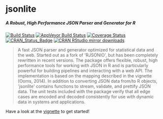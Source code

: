 # jsonlite

##### *A Robust, High Performance JSON Parser and Generator for R*

[![Build Status](https://travis-ci.org/jeroenooms/jsonlite.svg?branch=master)](https://travis-ci.org/jeroenooms/jsonlite)
[![AppVeyor Build Status](https://ci.appveyor.com/api/projects/status/github/jeroenooms/jsonlite?branch=master&svg=true)](https://ci.appveyor.com/project/jeroenooms/jsonlite)
[![Coverage Status](https://codecov.io/github/jeroenooms/jsonlite/coverage.svg?branch=master)](https://codecov.io/github/jeroenooms/jsonlite?branch=master)
[![CRAN_Status_Badge](http://www.r-pkg.org/badges/version/jsonlite)](http://cran.r-project.org/package=jsonlite)
[![CRAN RStudio mirror downloads](http://cranlogs.r-pkg.org/badges/jsonlite)](http://cran.r-project.org/web/packages/jsonlite/index.html)

> A fast JSON parser and generator optimized for statistical data
  and the web. Started out as a fork of 'RJSONIO', but has been completely
  rewritten in recent versions. The package offers flexible, robust, high
  performance tools for working with JSON in R and is particularly powerful
  for building pipelines and interacting with a web API. The implementation is
  based on the mapping described in the vignette (Ooms, 2014). In addition to
  converting JSON data from/to R objects, 'jsonlite' contains functions to
  stream, validate, and prettify JSON data. The unit tests included with the
  package verify that all edge cases are encoded and decoded consistently for
  use with dynamic data in systems and applications.

Have a look at the [vignette](https://cran.r-project.org/web/packages/jsonlite/vignettes/json-aaquickstart.html) to get started!
